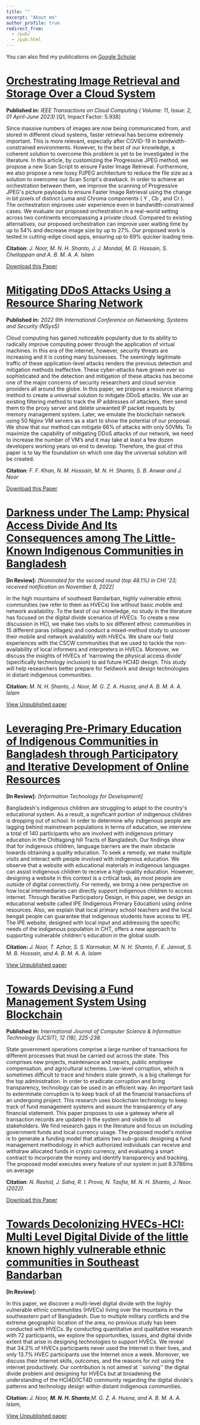 ```yaml
---
title: ""
excerpt: "About me"
author_profile: true
redirect_from:
  - /pub/
  - /pub.html
---
```




You can also find my publications on [Google Scholar](https://scholar.google.com/citations?user=N9aZcZYAAAAJ&hl=en)

# [Orchestrating Image Retrieval and Storage Over a Cloud System](https://ieeexplore.ieee.org/document/9743811/authors##authors)

**Published in:** *IEEE Transactions on Cloud Computing ( Volume: 11, Issue: 2, 01 April-June 2023)*
[Q1, Impact Factor: 5.938] 

Since massive numbers of images are now being communicated from, and stored in different cloud systems, faster retrieval has become extremely important. This is more relevant, especially after COVID-19 in bandwidth-constrained environments. However, to the best of our knowledge, a coherent solution to overcome this problem is yet to be investigated in the literature. In this article, by customizing the Progressive JPEG method, we propose a new Scan Script to ensure Faster Image Retrieval. Furthermore, we also propose a new lossy PJPEG architecture to reduce the file size as a solution to overcome our Scan Script's drawback. In order to achieve an orchestration between them, we improve the scanning of Progressive JPEG's picture payloads to ensure Faster Image Retrieval using the change in bit pixels of distinct Luma and Chroma components ( Y , Cb , and Cr ). The orchestration improves user experience even in bandwidth-constrained cases. We evaluate our proposed orchestration in a real-world setting across two continents encompassing a private cloud. Compared to existing alternatives, our proposed orchestration can improve user waiting time by up to 54% and decrease image size by up to 27%. Our proposed work is tested in cutting-edge cloud apps, ensuring up to 69% quicker loading time.

**Citation**: *J. Noor, M. N. H. Shanto, J. J. Mondal, M. G. Hossain, S. Chellappan and A. B. M. A. A. Islam*

[Download this Paper](https://drive.google.com/file/d/1cGszh8qcr3rGwz5syvW2p7vChsWeYC-B/view)





# [Mitigating DDoS Attacks Using a Resource Sharing Network](https://dl.acm.org/doi/10.1145/3569551.3569560)

**Published in:** *2022 9th International Conference on Networking, Systems and Security (NSysS)*

Cloud computing has gained noticeable popularity due to its ability to radically improve computing power through the application of virtual machines. In this era of the internet, however, security threats are increasing and it is costing many businesses. The seemingly legitimate traffic of these application-level attacks renders the previous detection and mitigation methods ineffective. These cyber-attacks have grown ever so sophisticated and the detection and mitigation of these attacks has become one of the major concerns of security researchers and cloud service providers all around the globe. In this paper, we propose a resource sharing method to create a universal solution to mitigate DDoS attacks. We use an existing filtering method to track the IP addresses of attackers, then send them to the proxy server and delete unwanted IP packet requests by memory management system. Later, we emulate the blockchain network using 50 Nginx VM servers as a start to show the potential of our proposal. We show that our method can mitigate 66% of attacks with only 50VMs. To maximize the capability of mitigating DDoS attacks of our network, we need to increase the number of VM’s and it may take at least a few dozen developers working years on end to develop. Therefore, the goal of this paper is to lay the foundation on which one day the universal solution will be created.

**Citation**: *F. F. Khan, N. M. Hossain, M. N. H. Shanto, S. B. Anwar and J. Noor*

[Download this Paper](https://drive.google.com/file/d/17sSTnMUliFHx3iNOe2Pc7DFkJX0fHLzH/view)



# [Darkness under The Lamp: Physical Access Divide And Its Consequences among The Little-Known Indigenous Communities in Bangladesh](https://drive.google.com/file/d/1du3GCWL3Qdkvn4oCvuEXCmyPL9dvU5ev/view?usp=sharing)

**[In Review]:** *[Nominated for the second round (top 48.1%) in CHI ’23; received notification on November 8, 2022]*

In the high mountains of southeast Bandarban, highly vulnerable ethnic communities (we refer to them as HVECs) live without basic mobile and network availability. To the best of our knowledge, no study in the literature has focused on the digital divide scenarios of HVECs. To create a new discussion in HCI, we make two visits to six different ethnic communities in 15 different paras (villages) and conduct a mixed-method study to uncover their mobile and network availability with HVECs. We share our field experiences with the CSCW communities that we used to tackle the non-availability of local informers and interpreters in HVECs. Moreover, we discuss the insights of HVECs of ‘narrowing the physical access divide’ (specifically technology inclusion) to aid future HCI4D design. This study will help researchers better prepare for fieldwork and design technologies in distant indigenous communities.

**Citation:** *M. N. H. Shanto, J. Noor, M. G. Z. A. Husna, and A. B. M. A. A. Islam*

[View Unpublished paper](https://drive.google.com/file/d/1du3GCWL3Qdkvn4oCvuEXCmyPL9dvU5ev/view?usp=sharing)


# [Leveraging Pre-Primary Education of Indigenous Communities in Bangladesh through Participatory and Iterative Development of Online Resources](https://drive.google.com/file/d/1du3GCWL3Qdkvn4oCvuEXCmyPL9dvU5ev/view)

**[In Review]:** *[Information Technology for Development]*

Bangladesh's indigenous children are struggling to adapt to the country's educational system. As a result, a significant portion of indigenous children is dropping out of school. In order to determine why indigenous people are lagging behind mainstream populations in terms of education, we interview a total of 140 participants who are involved with indigenous primary education in the Chittagong hill Tracts of Bangladesh. Our findings show that for indigenous children, language barriers are the main obstacle towards obtaining a quality education. To seek a remedy, we make multiple visits and interact with people involved with indigenous education. We observe that a website with educational materials in indigenous languages can assist indigenous children to receive a high-quality education. However, designing a website in this context is a critical task, as most people are outside of digital connectivity. For remedy, we bring a new perspective on how local intermediaries can directly support indigenous children to access internet. Through Iterative Participatory Design, in this paper, we design an educational website called IPE (Indigenous Primary Education) using online resources. Also, we explain that local primary school teachers and the local bengali people can guarantee that indigenous students have access to IPE. The IPE website, designed with local input and addressing the specific needs of the indigenous population in CHT, offers a new approach to supporting vulnerable children's education in the global south.

**Citation:** *J. Noor, T. Azhar, S. S. Karmakar, M. N. H. Shanto, F. E. Jannat, S. M. B. Hossain, and A. B. M. A. A. Islam*

[View Unpublished paper](https://drive.google.com/file/d/1du3GCWL3Qdkvn4oCvuEXCmyPL9dvU5ev/view)



# [Towards Devising a Fund Management System Using Blockchain](https://aircconline.com/csit/papers/vol12/csit121820.pdf)

**Published in:** *International Journal of Computer Science & Information Technology (IJCSIT), 12 (18), 225-238.*

State government operations comprise a large number of transactions for different processes that must be carried out across the state. This comprises new projects, maintenance and repairs, public employee compensation, and agricultural schemes. Low-level corruption, which is sometimes difficult to trace and hinders state growth, is a big challenge for the top administration. In order to eradicate corruption and bring transparency, technology can be used in an efficient way. An important task to exterminate corruption is to keep track of all the financial transactions of an undergoing project. This research uses blockchain technology to keep track of fund management systems and assure the transparency of any financial statement. This paper proposes to use a gateway where all transaction records are updated in the system and visible to all stakeholders. We find research gaps in the literature and focus on including government funds and local currency usage. The proposed model's motive is to generate a funding model that attains two sub-goals: designing a fund management methodology in which authorized individuals can receive and withdraw allocated funds in crypto currency, and evaluating a smart contract to incorporate the money and identify transparency and tracking. The proposed model executes every feature of our system in just 8.3786ms on average

**Citation**: *N. Rashid, J. Saha, R. I. Prova, N. Tasfia, M. N. H. Shanto, J. Noor. (2022).*

[Download this Paper](https://aircconline.com/csit/papers/vol12/csit121820.pdf)


# [Towards Decolonizing HVECs-HCI: Multi Level Digital Divide of the little known highly vulnerable ethnic communities in Southeast Bandarban](https://drive.google.com/file/d/1du3GCWL3Qdkvn4oCvuEXCmyPL9dvU5ev/view)

**[In Review]:**

In this paper, we discover a multi-level digital divide with the highly vulnerable ethnic communities (HVECs) living over the mountains in the southeastern part of Bangladesh. Due to multiple military conflicts and the extreme geographic location of the area, no previous study has been conducted with HVECs. By conducting quantitative and qualitative research with 72 participants, we explore the opportunities, issues, and digital divide extent that arise in designing technologies to support HVECs. We reveal that 34.2\% of HVECs participants never used the Internet in their lives, and only 13.7\% HVEC participants use the Internet once a week. Moreover, we discuss their Internet skills, outcomes, and the reasons for not using the internet productively. Our contribution is not aimed at ``solving'' the digital divide problem and designing for HVECs but at broadening the understanding of the HCI4D/ICT4D community regarding the digital divide's patterns and technology design within distant indigenous communities.

**Citation:** *J. Noor, **M. N. H. Shanto**,M. G. Z. A. Husna, and A. B. M. A. A. Islam,*

[View Unpublished paper](https://drive.google.com/file/d/1du3GCWL3Qdkvn4oCvuEXCmyPL9dvU5ev/view)


